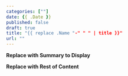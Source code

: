 ```yaml
---
categories: [""]
date: {{ .Date }}
published: false
draft: true
title: "{{ replace .Name "-" " " | title }}"
url: ""
---
```


**Replace with Summary to Display**

<!--more-->

**Replace with Rest of Content**